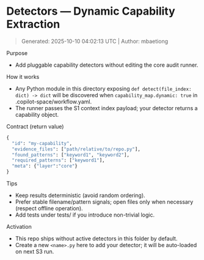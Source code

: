 # Detectors — Dynamic Capability Extraction
> Generated: 2025-10-10 04:02:13 UTC | Author: mbaetiong

Purpose
- Add pluggable capability detectors without editing the core audit runner.

How it works
- Any Python module in this directory exposing `def detect(file_index: dict) -> dict` will be discovered when `capability_map.dynamic: true` in .copilot-space/workflow.yaml.
- The runner passes the S1 context index payload; your detector returns a capability object.

Contract (return value)
```python
{
  "id": "my-capability",
  "evidence_files": ["path/relative/to/repo.py"],
  "found_patterns": ["keyword1", "keyword2"],
  "required_patterns": ["keyword1"],
  "meta": {"layer":"core"}
}
```

Tips
- Keep results deterministic (avoid random ordering).
- Prefer stable filename/pattern signals; open files only when necessary (respect offline operation).
- Add tests under tests/ if you introduce non-trivial logic.

Activation
- This repo ships without active detectors in this folder by default.
- Create a new `<name>.py` here to add your detector; it will be auto-loaded on next S3 run.
